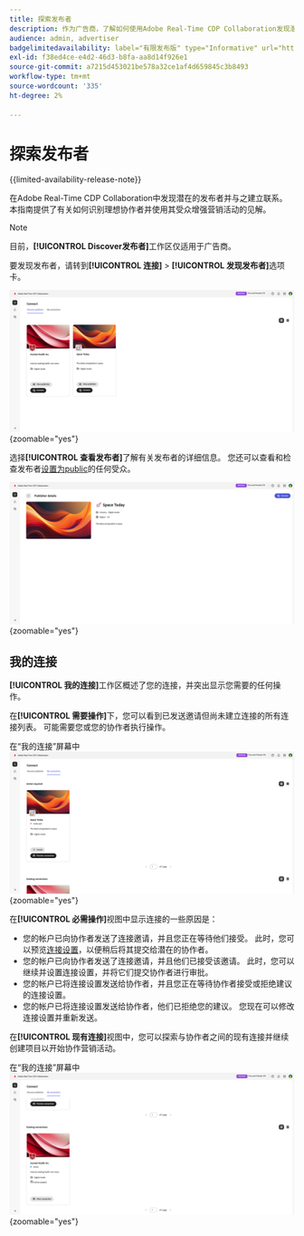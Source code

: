 ```yaml
---
title: 探索发布者
description: 作为广告商，了解如何使用Adobe Real-Time CDP Collaboration发现潜在的出版商以进行协作
audience: admin, advertiser
badgelimitedavailability: label="有限发布版" type="Informative" url="https://helpx.adobe.com/cn/legal/product-descriptions/real-time-customer-data-platform-collaboration.html newtab=true"
exl-id: f38ed4ce-e4d2-46d3-b8fa-aa8d14f926e1
source-git-commit: a7215d453021be578a32ce1af4d659845c3b8493
workflow-type: tm+mt
source-wordcount: '335'
ht-degree: 2%

---
```


# 探索发布者

{{limited-availability-release-note}}

在Adobe Real-Time CDP Collaboration中发现潜在的发布者并与之建立联系。 本指南提供了有关如何识别理想协作者并使用其受众增强营销活动的见解。

>[!NOTE]
>
>目前，**[!UICONTROL Discover发布者]**&#x200B;工作区仅适用于广告商。

要发现发布者，请转到&#x200B;**[!UICONTROL 连接]** > **[!UICONTROL 发现发布者]**&#x200B;选项卡。

![Connect工作区中的Discover发布器仪表板。](/help/assets/connect/discover-publishers/discover-publishers-overview.png){zoomable="yes"}

选择&#x200B;**[!UICONTROL 查看发布者]**&#x200B;了解有关发布者的详细信息。 您还可以查看和检查发布者[设置为public](/help/guide/setup/onboard-audiences.md#metadata-visibility)的任何受众。

![单个发布者的详细信息](/help/assets/connect/discover-publishers/view-publisher-profile.png){zoomable="yes"}

## 我的连接

**[!UICONTROL 我的连接]**&#x200B;工作区概述了您的连接，并突出显示您需要的任何操作。

在&#x200B;**[!UICONTROL 需要操作]**&#x200B;下，您可以看到已发送邀请但尚未建立连接的所有连接列表。 可能需要您或您的协作者执行操作。

在“我的连接”屏幕中![需要执行操作的视图](/help/assets/connect/discover-publishers/action-required-view.png){zoomable="yes"}

在&#x200B;**[!UICONTROL 必需操作]**&#x200B;视图中显示连接的一些原因是：

* 您的帐户已向协作者发送了连接邀请，并且您正在等待他们接受。 此时，您可以预览[连接设置](/help/guide/glossary.md#connection-settings)，以便稍后将其提交给潜在的协作者。
* 您的帐户已向协作者发送了连接邀请，并且他们已接受该邀请。 此时，您可以继续并设置连接设置，并将它们提交协作者进行审批。
* 您的帐户已将连接设置发送给协作者，并且您正在等待协作者接受或拒绝建议的连接设置。
* 您的帐户已将连接设置发送给协作者，他们已拒绝您的建议。 您现在可以修改连接设置并重新发送。

在&#x200B;**[!UICONTROL 现有连接]**&#x200B;视图中，您可以探索与协作者之间的现有连接并继续创建项目以开始协作营销活动。

在“我的连接”屏幕中![现有连接视图](/help/assets/connect/discover-publishers/existing-connections-view.png){zoomable="yes"}
